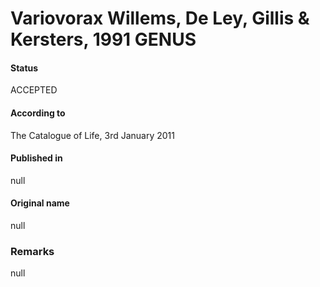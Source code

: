 # Variovorax Willems, De Ley, Gillis & Kersters, 1991 GENUS

#### Status
ACCEPTED

#### According to
The Catalogue of Life, 3rd January 2011

#### Published in
null

#### Original name
null

### Remarks
null